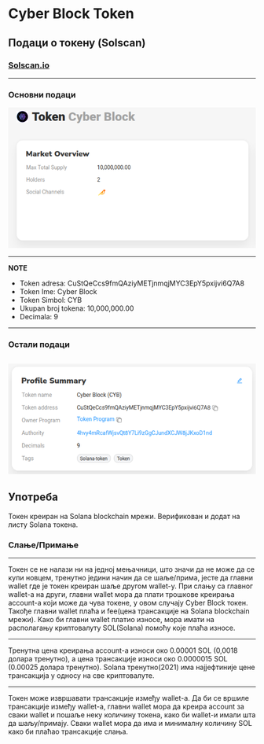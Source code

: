 # Cyber Block Token

## Подаци о токену (Solscan)

### [Solscan.io](https://solscan.io/token/CuStQeCcs9fmQAziyMETjnmqjMYC3EpY5pxijvi6Q7A8)
---
### Основни подаци
![Основни подаци](image2.png)

---
**NOTE**
- Token adresa: CuStQeCcs9fmQAziyMETjnmqjMYC3EpY5pxijvi6Q7A8
- Token Ime: Cyber Block
- Token Simbol: CYB
- Ukupan broj tokena: 10,000,000.00
- Decimala: 9
---
### Остали подаци
![Остали подаци](image1.png)
---

## Употреба

Токен креиран на Solana blockchain мрежи.
Верификован и додат на листу Solana токена.

### Слање/Примање
--- 
Токен се не налази ни на једној мењачници, што значи да не може да се купи новцем, тренутно једини начин да се шаље/прима, јесте да главни wallet где је токен креиран шаље другом wallet-у. 
При слању са главног wallet-а на други, главни wallet мора да плати трошкове креирања account-a који може да чува токене, у овом случају Cyber Block токен. 
Такође главни wallet плаћа и fee(цена трансакције на Solana blockchain мрежи). 
Како би главни wallet платио износе, мора имати на располагању криптовалуту SOL(Solana) помоћу које плаћа износе.

---
Тренутна цена креирања account-a износи око 0.00001 SOL (0,0018 долара тренутно), а цена трансакције износи око 0.0000015 SOL (0.00025 долара тренутно). 
Solana тренутно(2021) има најјефтиније цене трансакција у односу на све криптовалуте.

---
Токен може извршавати трансакције између wallet-а.
Да би се вршиле трансакције између wallet-а, главни wallet мора да креира account за сваки wallet и пошаље неку количину токена, како би wallet-и имали шта да шаљу/примају. 
Сваки wallet мора да има и минималну количину SOL како би плаћао трансакције слања.
